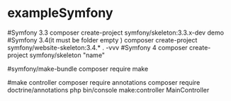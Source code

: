 # exampleSymfony

#Symfony 3.3
composer create-project symfony/skeleton:3.3.x-dev demo
#Symfony 3.4(it must be folder empty )
composer create-project symfony/website-skeleton:3.4.* . -vvv
#Symfony 4
composer create-project symfony/skeleton "name"

#symfony/make-bundle
composer require make

#make controller
composer require annotations
composer require doctrine/annotations
php bin/console make:controller MainController



